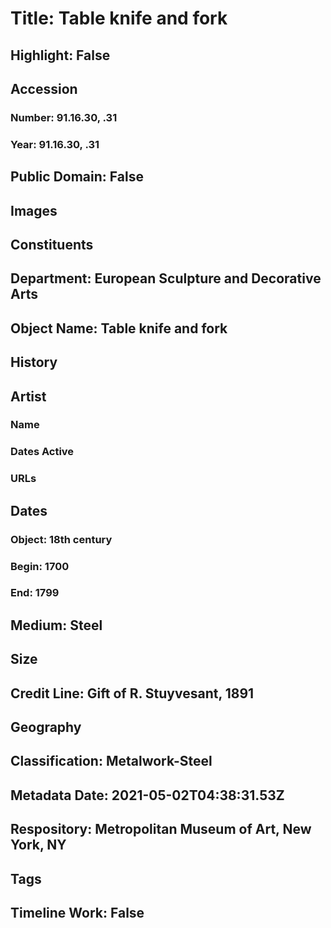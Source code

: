 # Title: Table knife and fork
## Highlight: False
## Accession
### Number: 91.16.30, .31
### Year: 91.16.30, .31
## Public Domain: False
## Images
## Constituents
## Department: European Sculpture and Decorative Arts
## Object Name: Table knife and fork
## History
## Artist
### Name
### Dates Active
### URLs
## Dates
### Object: 18th century
### Begin: 1700
### End: 1799
## Medium: Steel
## Size
## Credit Line: Gift of R. Stuyvesant, 1891
## Geography
## Classification: Metalwork-Steel
## Metadata Date: 2021-05-02T04:38:31.53Z
## Respository: Metropolitan Museum of Art, New York, NY
## Tags
## Timeline Work: False